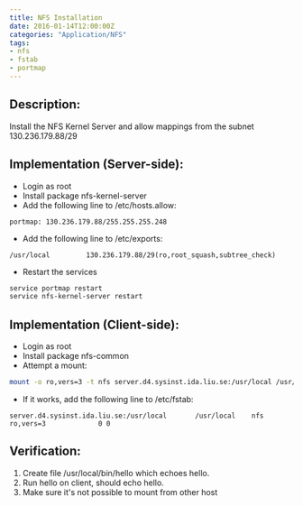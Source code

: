 ```yaml
---
title: NFS Installation
date: 2016-01-14T12:00:00Z
categories: "Application/NFS"
tags:
- nfs
- fstab
- portmap
---
```

## Description:
Install the NFS Kernel Server and allow mappings from the subnet 130.236.179.88/29

## Implementation (Server-side):
- Login as root
- Install package nfs-kernel-server
- Add the following line to /etc/hosts.allow:

~~~
portmap: 130.236.179.88/255.255.255.248
~~~
- Add the following line to /etc/exports: 

~~~
/usr/local         130.236.179.88/29(ro,root_squash,subtree_check)
~~~

- Restart the services

```bash
service portmap restart
service nfs-kernel-server restart
```

## Implementation (Client-side):
- Login as root
- Install package nfs-common
- Attempt a mount:

```bash
mount -o ro,vers=3 -t nfs server.d4.sysinst.ida.liu.se:/usr/local /usr/local
```

- If it works, add the following line to /etc/fstab:

~~~
server.d4.sysinst.ida.liu.se:/usr/local       /usr/local    nfs       ro,vers=3             0 0 
~~~

## Verification:
1. Create file /usr/local/bin/hello which echoes hello.
2. Run hello on client, should echo hello.
3. Make sure it's not possible to mount from other host

